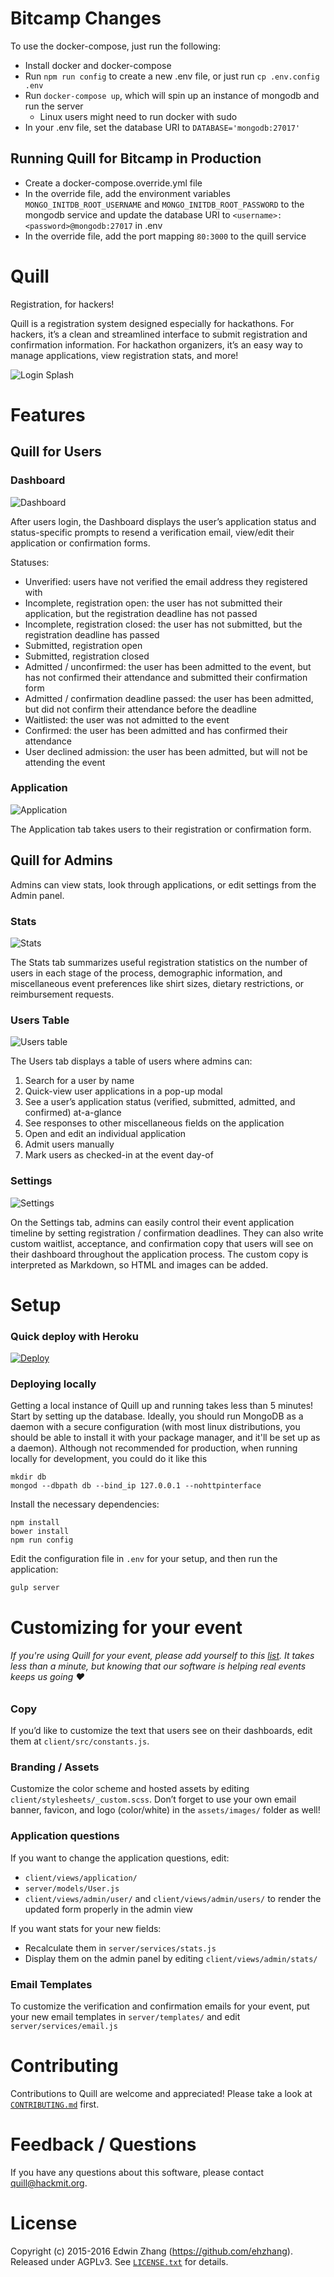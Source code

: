 # Bitcamp Changes
To use the docker-compose, just run the following:
* Install docker and docker-compose
* Run `npm run config` to create a new .env file, or just run `cp .env.config .env`
* Run `docker-compose up`, which will spin up an instance of mongodb and run the server
    - Linux users might need to run docker with sudo
* In your .env file, set the database URI to `DATABASE='mongodb:27017'`

## Running Quill for Bitcamp in Production
* Create a docker-compose.override.yml file
* In the override file, add the environment variables `MONGO_INITDB_ROOT_USERNAME` and `MONGO_INITDB_ROOT_PASSWORD`
  to the mongodb service and update the database URI to `<username>:<password>@mongodb:27017` in .env
* In the override file, add the port mapping `80:3000` to the quill service

# Quill
Registration, for hackers!

Quill is a registration system designed especially for hackathons. For hackers, it’s a clean and streamlined interface to submit registration and confirmation information. For hackathon organizers, it’s an easy way to manage applications, view registration stats, and more!

![Login Splash](./docs/images/screenshots/login.png)

# Features
## Quill for Users
### Dashboard
![Dashboard](./docs/images/screenshots/dashboard.png)

After users login, the Dashboard displays the user’s application status and status-specific prompts to resend a verification email, view/edit their application or confirmation forms.

Statuses:
- Unverified: users have not verified the email address they registered with
- Incomplete, registration open: the user has not submitted their application, but the registration deadline has not passed
- Incomplete, registration closed: the user has not submitted, but the registration deadline has passed
- Submitted, registration open
- Submitted, registration closed
- Admitted / unconfirmed: the user has been admitted to the event, but has not confirmed their attendance and submitted their confirmation form
- Admitted / confirmation deadline passed: the user has been admitted, but did not confirm their attendance before the deadline
- Waitlisted: the user was not admitted to the event
- Confirmed: the user has been admitted and has confirmed their attendance
- User declined admission: the user has been admitted, but will not be attending the event

### Application
![Application](./docs/images/screenshots/application.png)

The Application tab takes users to their registration or confirmation form. 

## Quill for Admins
Admins can view stats, look through applications, or edit settings from the Admin panel.

### Stats
![Stats](./docs/images/screenshots/stats.png) 

The Stats tab summarizes useful registration statistics on the number of users in each stage of the process, demographic information, and miscellaneous event preferences like shirt sizes, dietary restrictions, or reimbursement requests.

### Users Table
![Users table](./docs/images/screenshots/admin-users.png)

The Users tab displays a table of users where admins can:
1. Search for a user by name
2. Quick-view user applications in a pop-up modal
3. See a user’s application status (verified, submitted, admitted, and confirmed) at-a-glance
4. See responses to other miscellaneous fields on the application
5. Open and edit an individual application
6. Admit users manually
7.  Mark users as checked-in at the event day-of

### Settings 
![Settings](./docs/images/screenshots/settings.png)

On the Settings tab, admins can easily control their event application timeline by setting registration / confirmation deadlines. They can also write custom waitlist, acceptance, and confirmation copy that users will see on their dashboard throughout the application process. The custom copy is interpreted as Markdown, so HTML and images can be added.

# Setup
### Quick deploy with Heroku
[![Deploy](https://www.herokucdn.com/deploy/button.svg)](https://heroku.com/deploy)

### Deploying locally
Getting a local instance of Quill up and running takes less than 5 minutes! Start by setting up the database. Ideally, you should run MongoDB as a daemon with a secure configuration (with most linux distributions, you should be able to install it with your package manager, and it'll be set up as a daemon). Although not recommended for production, when running locally for development, you could do it like this

```
mkdir db
mongod --dbpath db --bind_ip 127.0.0.1 --nohttpinterface
```

Install the necessary dependencies:
```
npm install
bower install
npm run config
```

Edit the configuration file in `.env` for your setup, and then run the application:
```
gulp server
```

# Customizing for your event

###### _If you're using Quill for your event, please add yourself to this [list][users]. It takes less than a minute, but knowing that our software is helping real events keeps us going ♥_ 
### Copy
If you’d like to customize the text that users see on their dashboards, edit them at `client/src/constants.js`.

### Branding / Assets
Customize the color scheme and hosted assets by editing `client/stylesheets/_custom.scss`. Don’t forget to use your own email banner, favicon, and logo (color/white) in the `assets/images/` folder as well! 

### Application questions
If you want to change the application questions, edit:
- `client/views/application/`
- `server/models/User.js`
- `client/views/admin/user/` and `client/views/admin/users/` to render the updated form properly in the admin view

If you want stats for your new fields:
- Recalculate them in `server/services/stats.js`
- Display them on the admin panel by editing `client/views/admin/stats/` 

### Email Templates
To customize the verification and confirmation emails for your event, put your new email templates in `server/templates/` and edit `server/services/email.js`

# Contributing
Contributions to Quill are welcome and appreciated! Please take a look at [`CONTRIBUTING.md`][contribute] first.

# Feedback / Questions
If you have any questions about this software, please contact [quill@hackmit.org][email].

# License
Copyright (c) 2015-2016 Edwin Zhang (https://github.com/ehzhang). Released under AGPLv3. See [`LICENSE.txt`][license] for details.

[contribute]: https://github.com/techx/quill/blob/master/CONTRIBUTING.md
[license]: https://github.com/techx/quill/blob/master/LICENSE.txt
[email]: mailto:quill@hackmit.org
[users]: https://github.com/techx/quill/wiki/Quill-Users
